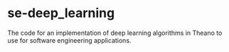 se-deep_learning
================

The code for an implementation of deep learning algorithms in Theano to use for software engineering applications.
